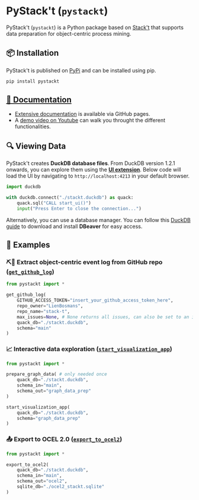 # PyStack't (`pystackt`)
PyStack't (`pystackt`) is a Python package based on [Stack't](https://github.com/LienBosmans/stack-t) that supports data preparation for object-centric process mining.


## 📦 Installation  
PyStack't is published on [PyPi](https://pypi.org/project/pystackt/) and can be installed using pip.  

```sh
pip install pystackt
```

## [📖 Documentation](https://lienbosmans.github.io/pystackt/)

-   [Extensive documentation](https://lienbosmans.github.io/pystackt/) is available via GitHub pages. 
-   A [demo video on Youtube](https://youtu.be/AS8wI90wRM8) can walk you throught the different functionalities.

## 🔍 Viewing Data  
PyStack't creates **DuckDB database files**. From DuckDB version 1.2.1 onwards, you can explore them using the [**UI extension**](https://duckdb.org/docs/stable/extensions/ui.html). Below code will load the UI by navigating to `http://localhost:4213` in your default browser.

```python
import duckdb

with duckdb.connect("./stackt.duckdb") as quack:
    quack.sql("CALL start_ui()")
    input("Press Enter to close the connection...")
```

Alternatively, you can use a database manager. You can follow this [DuckDB guide](https://duckdb.org/docs/guides/sql_editors/dbeaver.html) to download and install **DBeaver** for easy access.


## 📝 Examples

### ⛏️🐙 Extract object-centric event log from GitHub repo ([`get_github_log`](https://lienbosmans.github.io/pystackt/extract/get_github_log.html))
```python
from pystackt import *

get_github_log(
    GITHUB_ACCESS_TOKEN="insert_your_github_access_token_here",
    repo_owner="LienBosmans",
    repo_name="stack-t",
    max_issues=None, # None returns all issues, can also be set to an integer to extract a limited data set
    quack_db="./stackt.duckdb",
    schema="main"
)
```

### 📈 Interactive data exploration ([`start_visualization_app`](https://lienbosmans.github.io/pystackt/exploration/interactive_data_visualization_app.html))

```python
from pystackt import *

prepare_graph_data( # only needed once
    quack_db="./stackt.duckdb",
    schema_in="main",
    schema_out="graph_data_prep"
)

start_visualization_app(
    quack_db="./stackt.duckdb",
    schema="graph_data_prep"
)
```

### 📤 Export to OCEL 2.0 ([`export_to_ocel2`](https://lienbosmans.github.io/pystackt/export/export_to_ocel2.html))
```python
from pystackt import *

export_to_ocel2(
    quack_db="./stackt.duckdb",
    schema_in="main",
    schema_out="ocel2",
    sqlite_db="./ocel2_stackt.sqlite"
)
```

